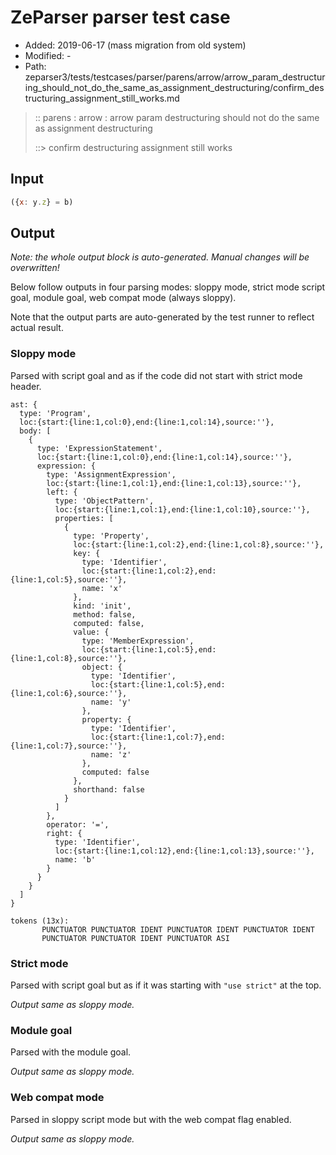 # ZeParser parser test case

- Added: 2019-06-17 (mass migration from old system)
- Modified: -
- Path: zeparser3/tests/testcases/parser/parens/arrow/arrow_param_destructuring_should_not_do_the_same_as_assignment_destructuring/confirm_destructuring_assignment_still_works.md

> :: parens : arrow : arrow param destructuring should not do the same as assignment destructuring
>
> ::> confirm destructuring assignment still works

## Input

`````js
({x: y.z} = b)
`````

## Output

_Note: the whole output block is auto-generated. Manual changes will be overwritten!_

Below follow outputs in four parsing modes: sloppy mode, strict mode script goal, module goal, web compat mode (always sloppy).

Note that the output parts are auto-generated by the test runner to reflect actual result.

### Sloppy mode

Parsed with script goal and as if the code did not start with strict mode header.

`````
ast: {
  type: 'Program',
  loc:{start:{line:1,col:0},end:{line:1,col:14},source:''},
  body: [
    {
      type: 'ExpressionStatement',
      loc:{start:{line:1,col:0},end:{line:1,col:14},source:''},
      expression: {
        type: 'AssignmentExpression',
        loc:{start:{line:1,col:1},end:{line:1,col:13},source:''},
        left: {
          type: 'ObjectPattern',
          loc:{start:{line:1,col:1},end:{line:1,col:10},source:''},
          properties: [
            {
              type: 'Property',
              loc:{start:{line:1,col:2},end:{line:1,col:8},source:''},
              key: {
                type: 'Identifier',
                loc:{start:{line:1,col:2},end:{line:1,col:5},source:''},
                name: 'x'
              },
              kind: 'init',
              method: false,
              computed: false,
              value: {
                type: 'MemberExpression',
                loc:{start:{line:1,col:5},end:{line:1,col:8},source:''},
                object: {
                  type: 'Identifier',
                  loc:{start:{line:1,col:5},end:{line:1,col:6},source:''},
                  name: 'y'
                },
                property: {
                  type: 'Identifier',
                  loc:{start:{line:1,col:7},end:{line:1,col:7},source:''},
                  name: 'z'
                },
                computed: false
              },
              shorthand: false
            }
          ]
        },
        operator: '=',
        right: {
          type: 'Identifier',
          loc:{start:{line:1,col:12},end:{line:1,col:13},source:''},
          name: 'b'
        }
      }
    }
  ]
}

tokens (13x):
       PUNCTUATOR PUNCTUATOR IDENT PUNCTUATOR IDENT PUNCTUATOR IDENT
       PUNCTUATOR PUNCTUATOR IDENT PUNCTUATOR ASI
`````

### Strict mode

Parsed with script goal but as if it was starting with `"use strict"` at the top.

_Output same as sloppy mode._

### Module goal

Parsed with the module goal.

_Output same as sloppy mode._

### Web compat mode

Parsed in sloppy script mode but with the web compat flag enabled.

_Output same as sloppy mode._
